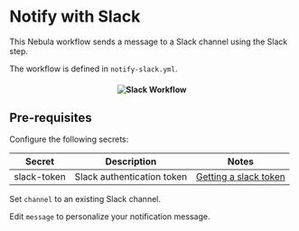 # Notify with Slack  

This Nebula workflow sends a message to a Slack channel using the Slack step.

The workflow is defined in `notify-slack.yml`.

<h4 align="center"><img src="../media/slack-workflow.png" alt="Slack Workflow"></h4>


## Pre-requisites
Configure the following secrets:

| Secret        | Description   | Notes   |
| ------------- | ------------- | ------- |
| slack-token  | Slack authentication token | [Getting a slack token](https://get.slack.help/hc/en-us/articles/215770388-Create-and-regenerate-API-tokens) |

Set `channel` to an existing Slack channel.

Edit `message` to personalize your notification message.
